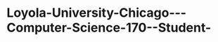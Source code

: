 Loyola-University-Chicago---Computer-Science-170--Student-
==========================================================